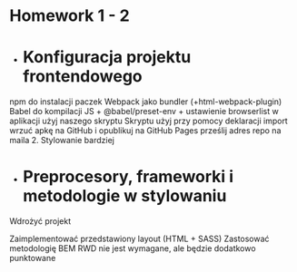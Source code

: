 # Homework 1 - 2

* # Konfiguracja projektu frontendowego

npm do instalacji paczek
Webpack jako bundler (+html-webpack-plugin)
Babel do kompilacji JS + @babel/preset-env + ustawienie browserlist
w aplikacji użyj naszego skryptu
Skryptu użyj przy pomocy deklaracji import
wrzuć apkę na GitHub i opublikuj na GitHub Pages
prześlij adres repo na maila
2. Stylowanie bardziej

*  # Preprocesory, frameworki i metodologie w stylowaniu

Wdrożyć projekt

Zaimplementować przedstawiony layout (HTML + SASS)
Zastosować metodologię BEM
RWD nie jest wymagane, ale będzie dodatkowo punktowane
